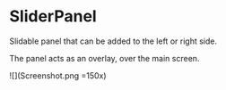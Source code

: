 # SliderPanel


Slidable panel that can be added to the left or right side.

The panel acts as an overlay, over the main screen.

![](Screenshot.png =150x)